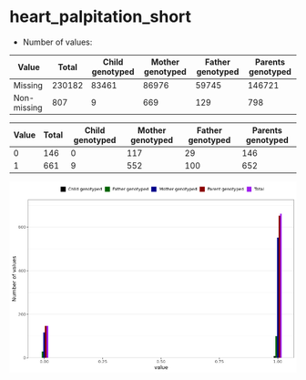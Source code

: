 # heart_palpitation_short
- Number of values:

| Value | Total | Child genotyped | Mother genotyped | Father genotyped | Parents genotyped |
| ----- | ----- | --------------- | ---------------- | ---------------- |---------------- |
| Missing | 230182 | 83461 | 86976 | 59745 | 146721 |
| Non-missing | 807 | 9 | 669 | 129 | 798 |

| Value | Total | Child genotyped | Mother genotyped | Father genotyped | Parents genotyped |
| ----- | ----- | --------------- | ---------------- | ---------------- |---------------- |
| 0 | 146 | 0 | 117 | 29 | 146 |
| 1 | 661 | 9 | 552 | 100 | 652 |



![](heart_palpitation_short_n.png)



